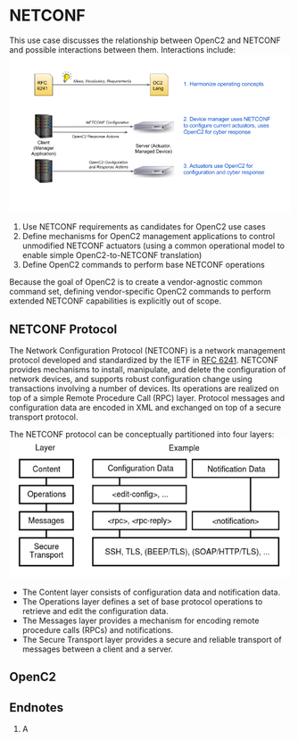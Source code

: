 # NETCONF
This use case discusses the relationship between OpenC2 and NETCONF and possible interactions between them.  Interactions include:
![OpenC2 NETCONF Relationship](img/NETCONF_Relationship.png)
1. Use NETCONF requirements as candidates for OpenC2 use cases
2. Define mechanisms for OpenC2 management applications to control unmodified NETCONF actuators (using a common operational model to enable simple OpenC2-to-NETCONF translation)
3. Define OpenC2 commands to perform base NETCONF operations

Because the goal of OpenC2 is to create a vendor-agnostic common command set, defining vendor-specific OpenC2 commands to perform extended NETCONF capabilities is explicitly out of scope.
## NETCONF Protocol
The Network Configuration Protocol (NETCONF) is a network management
protocol developed and standardized by the IETF in
[RFC 6241](https://tools.ietf.org/html/rfc6241).
NETCONF provides mechanisms to install, manipulate, and delete the
configuration of network devices, and supports robust configuration
change using transactions involving a number of devices.
Its operations are realized on top of a simple Remote Procedure Call (RPC) layer.
Protocol messages and configuration data are encoded in XML and
exchanged on top of a secure transport protocol.

The NETCONF protocol can be conceptually partitioned into four layers:
![NETCONF Layers](img/640px-NETCONF-layers.png)
* The Content layer consists of configuration data and notification data.
* The Operations layer defines a set of base protocol operations to
  retrieve and edit the configuration data.
* The Messages layer provides a mechanism for encoding remote procedure
  calls (RPCs) and notifications.
* The Secure Transport layer provides a secure and reliable transport
  of messages between a client and a server.

## OpenC2

## Endnotes
 1. <a name="endnote1">A</a>
